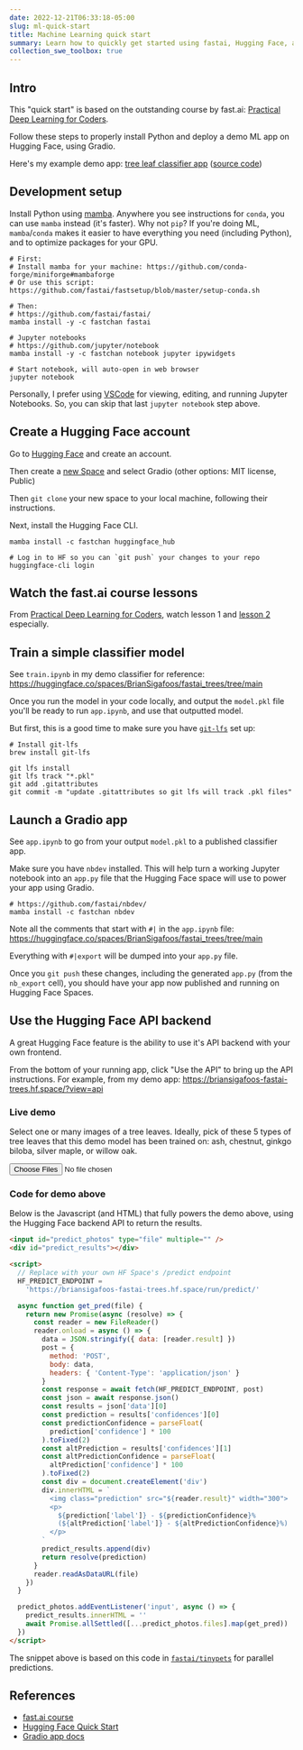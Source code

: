 ```yaml
---
date: 2022-12-21T06:33:18-05:00
slug: ml-quick-start
title: Machine Learning quick start
summary: Learn how to quickly get started using fastai, Hugging Face, and Gradio to deploy a demo ML app
collection_swe_toolbox: true
---
```


## Intro

This "quick start" is based on the outstanding course by fast.ai: [Practical Deep Learning for Coders](https://course.fast.ai).

Follow these steps to properly install Python and deploy a demo ML app on Hugging Face, using Gradio.

Here's my example demo app: [tree leaf classifier app](https://briansigafoos-fastai-trees.hf.space) ([source code](https://huggingface.co/spaces/BrianSigafoos/fastai_trees/tree/main))

## Development setup

Install Python using [mamba](https://mamba.readthedocs.io). Anywhere you see instructions for `conda`, you can use `mamba` instead (it's faster). Why not `pip`? If you're doing ML, `mamba`/`conda` makes it easier to have everything you need (including Python), and to optimize packages for your GPU.

```shell
# First:
# Install mamba for your machine: https://github.com/conda-forge/miniforge#mambaforge
# Or use this script: https://github.com/fastai/fastsetup/blob/master/setup-conda.sh

# Then:
# https://github.com/fastai/fastai/
mamba install -y -c fastchan fastai

# Jupyter notebooks
# https://github.com/jupyter/notebook
mamba install -y -c fastchan notebook jupyter ipywidgets

# Start notebook, will auto-open in web browser
jupyter notebook
```

Personally, I prefer using [VSCode](https://code.visualstudio.com/) for viewing, editing, and running Jupyter Notebooks. So, you can skip that last `jupyter notebook` step above.

## Create a Hugging Face account

Go to [Hugging Face](https://huggingface.co/) and create an account.

Then create a [new Space](https://huggingface.co/new-space) and select Gradio (other options: MIT license, Public)

Then `git clone` your new space to your local machine, following their instructions.

Next, install the Hugging Face CLI.

```shell
mamba install -c fastchan huggingface_hub

# Log in to HF so you can `git push` your changes to your repo
huggingface-cli login
```

## Watch the fast.ai course lessons

From [Practical Deep Learning for Coders](https://course.fast.ai), watch lesson 1 and [lesson 2](https://course.fast.ai/Lessons/lesson2.html) especially.

## Train a simple classifier model

See `train.ipynb` in my demo classifier for reference: <https://huggingface.co/spaces/BrianSigafoos/fastai_trees/tree/main>

Once you run the model in your code locally, and output the `model.pkl` file you'll be ready to run `app.ipynb`, and use that outputted model.

But first, this is a good time to make sure you have [`git-lfs`](https://git-lfs.com/) set up:

```shell
# Install git-lfs
brew install git-lfs

git lfs install
git lfs track "*.pkl"
git add .gitattributes
git commit -m "update .gitattributes so git lfs will track .pkl files"
```

## Launch a Gradio app

See `app.ipynb` to go from your output `model.pkl` to a published classifier app.

Make sure you have `nbdev` installed. This will help turn a working Jupyter notebook into an `app.py` file that the Hugging Face space will use to power your app using Gradio.

```shell
# https://github.com/fastai/nbdev/
mamba install -c fastchan nbdev
```

Note all the comments that start with `#|` in the `app.ipynb` file: <https://huggingface.co/spaces/BrianSigafoos/fastai_trees/tree/main>

Everything with `#|export` will be dumped into your `app.py` file.

Once you `git push` these changes, including the generated `app.py` (from the `nb_export` cell), you should have your app now published and running on Hugging Face Spaces.

## Use the Hugging Face API backend

A great Hugging Face feature is the ability to use it's API backend with your own frontend.

From the bottom of your running app, click "Use the API" to bring up the API instructions. For example, from my demo app: <https://briansigafoos-fastai-trees.hf.space/?view=api>

### Live demo

Select one or many images of a tree leaves. Ideally, pick of these 5 types of tree leaves that this demo model has been trained on:
ash, chestnut, ginkgo biloba, silver maple, or willow oak.

<input id="predict_photos" type="file" multiple="" />
<div id="predict_results"></div>

<script>
  // Replace with your own HF Space's /predict endpoint
  HF_PREDICT_ENDPOINT =
    'https://briansigafoos-fastai-trees.hf.space/run/predict/'

  async function get_pred(file) {
    return new Promise(async (resolve) => {
      const reader = new FileReader()
      reader.onload = async () => {
        data = JSON.stringify({ data: [reader.result] })
        post = {
          method: 'POST',
          body: data,
          headers: { 'Content-Type': 'application/json' }
        }
        const response = await fetch(HF_PREDICT_ENDPOINT, post)
        const json = await response.json()
        const results = json['data'][0]
        const prediction = results['confidences'][0]
        const predictionConfidence = parseFloat(
          prediction['confidence'] * 100
        ).toFixed(2)
        const altPrediction = results['confidences'][1]
        const altPredictionConfidence = parseFloat(
          altPrediction['confidence'] * 100
        ).toFixed(2)
        const div = document.createElement('div')
        div.innerHTML = `
          <img class="prediction" src="${reader.result}" width="300">
          <p>
            ${prediction['label']} - ${predictionConfidence}%
            (${altPrediction['label']} - ${altPredictionConfidence}%)
          </p>
        `
        predict_results.append(div)
        return resolve(prediction)
      }
      reader.readAsDataURL(file)
    })
  }

  predict_photos.addEventListener('input', async () => {
    predict_results.innerHTML = ''
    await Promise.allSettled([...predict_photos.files].map(get_pred))
  })
</script>

### Code for demo above

Below is the Javascript (and HTML) that fully powers the demo above, using the Hugging Face backend API to return the results.

```html
<input id="predict_photos" type="file" multiple="" />
<div id="predict_results"></div>

<script>
  // Replace with your own HF Space's /predict endpoint
  HF_PREDICT_ENDPOINT =
    'https://briansigafoos-fastai-trees.hf.space/run/predict/'

  async function get_pred(file) {
    return new Promise(async (resolve) => {
      const reader = new FileReader()
      reader.onload = async () => {
        data = JSON.stringify({ data: [reader.result] })
        post = {
          method: 'POST',
          body: data,
          headers: { 'Content-Type': 'application/json' }
        }
        const response = await fetch(HF_PREDICT_ENDPOINT, post)
        const json = await response.json()
        const results = json['data'][0]
        const prediction = results['confidences'][0]
        const predictionConfidence = parseFloat(
          prediction['confidence'] * 100
        ).toFixed(2)
        const altPrediction = results['confidences'][1]
        const altPredictionConfidence = parseFloat(
          altPrediction['confidence'] * 100
        ).toFixed(2)
        const div = document.createElement('div')
        div.innerHTML = `
          <img class="prediction" src="${reader.result}" width="300">
          <p>
            ${prediction['label']} - ${predictionConfidence}%
            (${altPrediction['label']} - ${altPredictionConfidence}%)
          </p>
        `
        predict_results.append(div)
        return resolve(prediction)
      }
      reader.readAsDataURL(file)
    })
  }

  predict_photos.addEventListener('input', async () => {
    predict_results.innerHTML = ''
    await Promise.allSettled([...predict_photos.files].map(get_pred))
  })
</script>
```

The snippet above is based on this code in [`fastai/tinypets`](https://github.com/fastai/tinypets/blob/638528a157fef9d7a1951dcd31592f19ddbe28d6/3parallel.html) for parallel predictions.

## References

- [fast.ai course](https://course.fast.ai/)
- [Hugging Face Quick Start](https://huggingface.co/docs/huggingface_hub/quick-start)
- [Gradio app docs](https://gradio.app/docs/)
